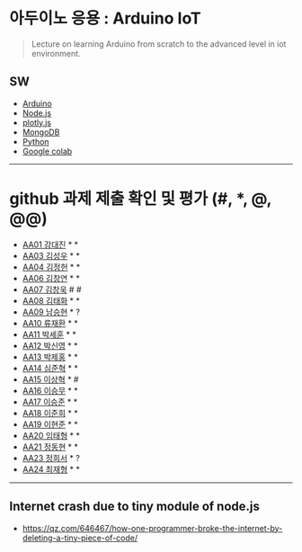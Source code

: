 # 아두이노 응용 : Arduino IoT
> Lecture on learning Arduino from scratch to the advanced level in iot environment.

## SW
- [Arduino](https://www.arduino.cc/)
- [Node.js](https://nodejs.org/ko/)
- [plotly.js](https://plot.ly/)
- [MongoDB](https://www.mongodb.com/download-center#community)
- [Python](https://www.anaconda.com)
- [Google colab](https://colab.research.google.com/)
---

# github 과제 제출 확인 및 평가 (#, *, @, @@)
- [AA01	강대진](https://github.com/ijdaejin/aa01) * *
- [AA03	김성우](https://github.com/Gukdoli/AA03) * *
- [AA04	김정헌](https://github.com/jhkedwardkim/AA04) * *
- [AA06	김창연](https://github.com/ckddus/AA06) * *
- [AA07	김창욱](https://github.com/HM0007/AA07) # #
- [AA08	김태화](https://github.com/TAaHwa/AA08) * *
- [AA09 남승현](https://github.com/nam0914/AA09) * ?
- [AA10	류재환](https://github.com/jaeHwanRy/AA10) * *
- [AA11	박세훈](https://github.com/uoooyas/AA11) * *
- [AA12	박신영](https://github.com/zachpaul7/AA12) * *
- [AA13 박제홍](https://github.com/qkrwpghd27/AA13) * *
- [AA14	심준혁](https://github.com/dsfaewf/AA14) * *
- [AA15	이상혁](http://www.github.com/bsang50005/aa15) * #
- [AA16	이승무](https://github.com/LSeungMOO/AA16) * *
- [AA17	이승준](https://github.com/q1w2e3r4god/AA17) * *
- [AA18	이준희](https://github.com/LJunHee/AA18) * *
- [AA19	이현준](https://github.com/junlee00/aa19) * *
- [AA20	임태형](https://github.com/vmvvmvvmv/AA20) * *
- [AA21	정동현](https://github.com/DongHyunYee/AA21) * *
- [AA23	정희서](https://github.com/HiSeoJeong/AA23) * ?
- [AA24	최재형](https://github.com/june6297/aa24) * *

---
## Internet crash due to tiny module of node.js
* https://qz.com/646467/how-one-programmer-broke-the-internet-by-deleting-a-tiny-piece-of-code/

